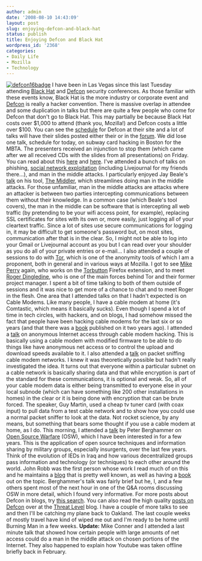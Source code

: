 ```yaml
---
author: admin
date: '2008-08-10 14:43:09'
layout: post
slug: enjoying-defcon-and-black-hat
status: publish
title: Enjoying Defcon and Black Hat
wordpress_id: '2368'
categories:
- Daily Life
- Mozilla
- Technology
---
```


[![defcon16badge](http://farm4.static.flickr.com/3023/2750482555_72938ac19e_m.jpg)](http://www.flickr.com/photos/albill/2750482555/ "defcon16badge by albill, on Flickr")
I have been in Las Vegas since this last Tuesday attending [Black
Hat](http://www.blackhat.com) and [Defcon](http://www.defcon.org)
security conferences. As those familiar with these events know, Black
Hat is the more industry or corporate event and
[Defcon](http://en.wikipedia.org/wiki/DEF_CON) is really a hacker
convention. There is massive overlap in attendee and some duplication in
talks but there are quite a few people who come for Defcon that don't go
to Black Hat. This may partially be because Black Hat costs over $1,000
to attend (thank you, Mozilla!) and Defcon costs a little over $100. You
can see the
[schedule](https://www.defcon.org/html/defcon-16/dc-16-schedule.html)
for Defcon at their site and a lot of talks will have their slides
posted either their or in the [forum](https://forum.defcon.org/). We did
lose one talk, schedule for today, on subway card hacking in Boston for
the MBTA. The presenters received an injunction to stop them (which came
after we all received CDs with the slides from all presentations) on
Friday. You can read about this
[here](http://news.cnet.com/8301-1009_3-10012612-83.html) and
[here](http://www.theregister.co.uk/2008/08/09/defcon_talk_halted/).
I've attended a bunch of talks on phishing, [social network
exploitation](https://www.defcon.org/html/defcon-16/dc-16-speakers.html#Hamiel)
(including Livejournal for my friends there...), and man in the middle
attacks. I particularly enjoyed Jay Beale's
[talk](https://www.defcon.org/html/defcon-16/dc-16-speakers.html#Beale)
on his tool, [The Middler](http://intelguardians.com/themiddler.html),
which streamlines doing man in the middle attacks. For those unfamiliar,
man in the middle attacks are attacks where an attacker is between two
parties intercepting communications between them without their
knowledge. In a common case (which Beale's tool covers), the man in the
middle can be software that is intercepting all web traffic (by
pretending to be your wifi access point, for example), replacing SSL
certificates for sites with its own or, more easily, just logging all of
your cleartext traffic. Since a lot of sites use secure communications
for logging in, it may be difficult to get someone's password but, on
most sites, communication after that is in the clear. So, I might not be
able to log into your Gmail or Livejournal account as you but I can read
over your shoulder as you do all of your private entries or e-mail... I
also attended a couple of sessions to do with
[Tor](http://www.torproject.org/), which is one of the anonymity tools
of which I am a proponent, both in general and in various ways at
Mozilla. I got to see [Mike
Perry](https://www.defcon.org/html/defcon-16/dc-16-speakers.html#Perry)
again, who works on the
[Torbutton](https://addons.mozilla.org/en-US/firefox/addon/2275) Firefox
extension, and to meet [Roger
Dingledine](https://www.defcon.org/html/defcon-16/dc-16-speakers.html#Dingledine),
who is one of the main forces behind Tor and their former project
manager. I spent a bit of time talking to both of them outside of
sessions and it was nice to get more of a chance to chat and to meet
Roger in the flesh. One area that I attended talks on that I hadn't
expected is on Cable Modems. Like many people, I have a cable modem at
home (it's Comtastic, which means it basically sucks). Even though I
spend a lot of time in tech circles, with hackers, and on blogs, I had
somehow missed the fact that people have been hacking cable modems for
the last six or so years (and that there was a
[book](http://www.amazon.com/Hacking-Cable-Modem-What-Companies/dp/1593271018/)
published on it two years ago). I attended a
[talk](https://www.defcon.org/html/defcon-16/dc-16-speakers.html#Self)
on anonymous Internet access through cable modem hacking. This is
basically using a cable modem with modified firmware to be able to do
things like have anonymous net access or to control the upload and
download speeds available to it. I also attended a
[talk](https://www.defcon.org/html/defcon-16/dc-16-speakers.html#Martin)
on packet sniffing cable modem networks. I knew it was theoretically
possible but hadn't really investigated the idea. It turns out that
everyone within a particular subnet on a cable network is basically
sharing data and that while encryption is part of the standard for these
communications, it is optional and weak. So, all of your cable modem
data is either being transmitted to everyone else in your local subnode
(which can have something like 200 other installations in homes) in the
clear or it is being done with encryption that can be brute forced. The
speaker, Guy Martin, used a cheap tv tuner card (with coax input) to
pull data from a test cable network and to show how you could use a
normal packet sniffer to look at the data. Not rocket science, by any
means, but something that bears some thought if you use a cable modem at
home, as I do. This morning, I attended a
[talk](https://www.defcon.org/html/defcon-16/dc-16-speakers.html#Berghammer)
by Peter Berghammer on [Open Source
Warfare](http://www.spectrum.ieee.org/nov07/5668) (OSW), which I have
been interested in for a few years. This is the application of open
source techniques and information sharing by military groups, especially
insurgents, over the last few years. Think of the evolution of IEDs in
Iraq and how various decentralized groups pass information and
technology (or techniques) to each other around the world. John Robb was
the first person whose work I read much of on this and he maintains a
[blog](http://globalguerrillas.typepad.com/) that is pretty well known,
as well as having a
[book](http://www.amazon.com/exec/obidos/ASIN/0471780790) out on the
topic. Berghammer's talk was fairly brief but he, I, and a few others
spent most of the next hour in one of the Q&A rooms discussing OSW in
more detail, which I found very informative. For more posts about Defcon
in blogs, try [this
search](http://blogsearch.google.com/blogsearch?q=defcon&ie=UTF-8&oe=utf-8&um=1&sa=X&oi=blogsearch_group&resnum=14&ct=title).
You can also read the high quality [posts on
Defcon](http://blog.wired.com/27bstroke6/defcon/index.html) over at the
[Threat Level](http://blog.wired.com/27bstroke6/) blog. I have a couple
of more talks to see and then I'll be catching my plane back to Oakland.
The last couple weeks of mostly travel have kind of wiped me out and I'm
ready to be home until Burning Man in a few weeks. **Update:** Mike
Conner and I attended a last minute talk that showed how certain people
with large amounts of net access could do a man in the middle attack on
chosen portions of the Internet. They also happened to explain how
Youtube was taken offline briefly back in February.
